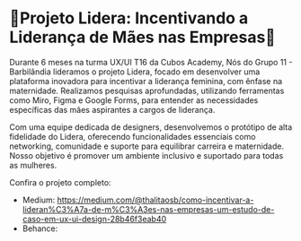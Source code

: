 <h1>🚀Projeto Lidera: Incentivando a Liderança de Mães nas Empresas🚀</h1>


<p> Durante 6 meses na turma UX/UI T16 da Cubos Academy, Nós do Grupo 11 - Barbilândia lideramos o projeto Lidera, focado em desenvolver uma plataforma inovadora para incentivar a liderança feminina, com ênfase na maternidade. Realizamos pesquisas aprofundadas, utilizando ferramentas como Miro, Figma e Google Forms, para entender as necessidades específicas das mães aspirantes a cargos de liderança.

Com uma equipe dedicada de designers, desenvolvemos o protótipo de alta fidelidade do Lidera, oferecendo funcionalidades essenciais como networking, comunidade e suporte para equilibrar carreira e maternidade. Nosso objetivo é promover um ambiente inclusivo e suportado para todas as mulheres. <p>

Confira o projeto completo:

 * Medium: https://medium.com/@thalitaosb/como-incentivar-a-lideran%C3%A7a-de-m%C3%A3es-nas-empresas-um-estudo-de-caso-em-ux-ui-design-28b46f3eab40
 * Behance:



